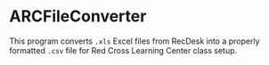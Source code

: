 # ARCFileConverter
This program converts `.xls` Excel files from RecDesk into a properly formatted `.csv` file for Red Cross Learning Center class setup.
